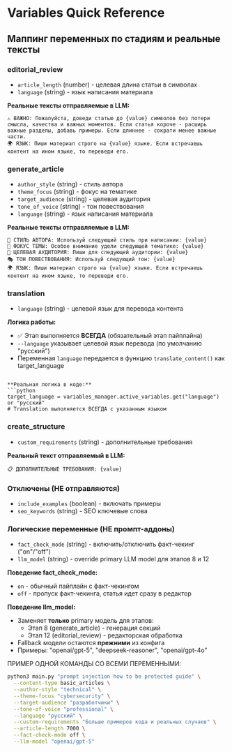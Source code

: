 # Variables Quick Reference

## Маппинг переменных по стадиям и реальные тексты

### editorial_review
- `article_length` (number) - целевая длина статьи в символах
- `language` (string) - язык написания материала

**Реальные тексты отправляемые в LLM:**
```
⚠️ ВАЖНО: Пожалуйста, доведи статью до {value} символов без потери смысла, качества и важных моментов. Если статья короче - расширь важные разделы, добавь примеры. Если длиннее - сократи менее важные части.
🌍 ЯЗЫК: Пиши материал строго на {value} языке. Если встречаешь контент на ином языке, то переведи его.
```

### generate_article
- `author_style` (string) - стиль автора
- `theme_focus` (string) - фокус на тематике
- `target_audience` (string) - целевая аудитория
- `tone_of_voice` (string) - тон повествования
- `language` (string) - язык написания материала

**Реальные тексты отправляемые в LLM:**
```
📝 СТИЛЬ АВТОРА: Используй следующий стиль при написании: {value}
🎯 ФОКУС ТЕМЫ: Особое внимание удели следующей тематике: {value}
👥 ЦЕЛЕВАЯ АУДИТОРИЯ: Пиши для следующей аудитории: {value}
🎭 ТОН ПОВЕСТВОВАНИЯ: Используй следующий тон: {value}
🌍 ЯЗЫК: Пиши материал строго на {value} языке. Если встречаешь контент на ином языке, то переведи его.
```

### translation
- `language` (string) - целевой язык для перевода контента

**Логика работы:**
- ✅ Этап выполняется **ВСЕГДА** (обязательный этап пайплайна)
- `--language` указывает целевой язык перевода (по умолчанию "русский")
- Переменная `language` передается в функцию `translate_content()` как target_language
```

**Реальная логика в коде:**
```python
target_language = variables_manager.active_variables.get("language") or "русский"
# Translation выполняется ВСЕГДА с указанным языком
```

### create_structure
- `custom_requirements` (string) - дополнительные требования

**Реальный текст отправляемый в LLM:**
```
📋 ДОПОЛНИТЕЛЬНЫЕ ТРЕБОВАНИЯ: {value}
```

### Отключены (НЕ отправляются)
- `include_examples` (boolean) - включать примеры
- `seo_keywords` (string) - SEO ключевые слова

### Логические переменные (НЕ промпт-аддоны)

- `fact_check_mode` (string) - включить/отключить факт-чекинг ("on"/"off")
- `llm_model` (string) - override primary LLM model для этапов 8 и 12

**Поведение fact_check_mode:**
- `on` - обычный пайплайн с факт-чекингом
- `off` - пропуск факт-чекинга, статья идет сразу в редактор

**Поведение llm_model:**
- Заменяет **только** primary модель для этапов:
  - Этап 8 (generate_article) - генерация секций
  - Этап 12 (editorial_review) - редакторская обработка
- Fallback модели остаются **прежними** из конфига
- Примеры: "openai/gpt-5", "deepseek-reasoner", "openai/gpt-4o"

ПРИМЕР ОДНОЙ КОМАНДЫ СО ВСЕМИ ПЕРЕМЕННЫМИ:
```bash
python3 main.py "prompt injection how to be protected guide" \
  --content-type basic_articles \
  --author-style "technical" \
  --theme-focus "cybersecurity" \
  --target-audience "разработчики" \
  --tone-of-voice "professional" \
  --language "русский" \
  --custom-requirements "Больше примеров кода и реальных случаев" \
  --article-length 7000 \
  --fact-check-mode off \
  --llm-model "openai/gpt-5"
```